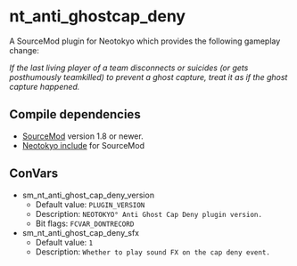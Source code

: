 # nt_anti_ghostcap_deny
A SourceMod plugin for Neotokyo which provides the following gameplay change:

*If the last living player of a team disconnects or suicides (or gets posthumously teamkilled) to prevent a ghost capture, treat it as if the ghost capture happened.*

## Compile dependencies
* [SourceMod](https://www.sourcemod.net/) version 1.8 or newer.
* [Neotokyo include](https://github.com/softashell/sourcemod-nt-include) for SourceMod

## ConVars
* sm_nt_anti_ghost_cap_deny_version
  * Default value: `PLUGIN_VERSION`
  * Description: `NEOTOKYO° Anti Ghost Cap Deny plugin version.`
  * Bit flags: `FCVAR_DONTRECORD`
* sm_nt_anti_ghost_cap_deny_sfx
  * Default value: `1`
  * Description: `Whether to play sound FX on the cap deny event.`

